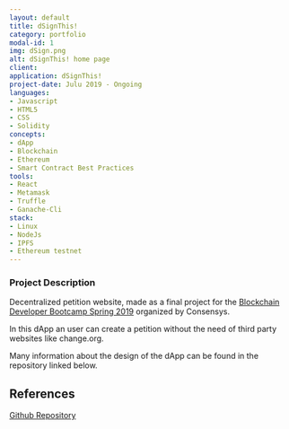 ```yaml
---
layout: default
title: dSignThis!
category: portfolio
modal-id: 1
img: dSign.png
alt: dSignThis! home page
client: 
application: dSignThis!
project-date: Julu 2019 - Ongoing
languages:
- Javascript
- HTML5
- CSS
- Solidity
concepts:
- dApp
- Blockchain
- Ethereum
- Smart Contract Best Practices
tools:
- React
- Metamask
- Truffle
- Ganache-Cli
stack:
- Linux
- NodeJs
- IPFS
- Ethereum testnet
---
```


### Project Description

Decentralized petition website, made as a final project for the [Blockchain Developer Bootcamp Spring 2019](https://consensys.net/academy/bootcamp/) organized by Consensys.

In this dApp an user can create a petition without the need of third party websites like change.org.

Many information about the design of the dApp can be found in the repository linked below.

## References

[Github Repository](https://github.com/tsuru-/ConsensysBootcamp-FinalProject)
